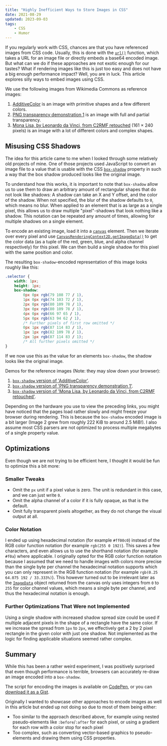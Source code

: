 ```yaml
---
title: "Highly Inefficient Ways to Store Images in CSS"
date: 2021-08-29
updated: 2023-09-03
tags:
	- CSS
	- Humor
---
```


If you regularly work with CSS, chances are that you have referenced images from CSS code. Usually, this is done with the [`url()`](<https://developer.mozilla.org/en-US/docs/Web/CSS/url()>) function, which takes a URL for an image file or directly embeds a base64 encoded image.
But what can we do if these approaches are not exotic enough for our tastes? What if rendering images like this is just too easy and does not have a big enough performance impact? Well, you are in luck. This article explores silly ways to embed images using CSS.

<!-- more -->

We use the following images from Wikimedia Commons as reference images:

1. [AdditiveColor](https://commons.wikimedia.org/wiki/File:AdditiveColor.svg) is an image with primitive shapes and a few different colors.
2. [PNG transparency demonstration 1](https://commons.wikimedia.org/wiki/File:PNG_transparency_demonstration_1.png) is an image with full and partial transparency.
3. [Mona Lisa, by Leonardo da Vinci, from C2RMF retouched](https://commons.wikimedia.org/wiki/File:Mona_Lisa,_by_Leonardo_da_Vinci,_from_C2RMF_retouched.jpg) (161 × 240 pixels) is an image with a lot of different colors and complex shapes.

## Misusing CSS Shadows

The idea for this article came to me when I looked through some relatively old projects of mine. One of those projects used JavaScript to convert an image file to a value that is usable with the CSS [`box-shadow`](https://developer.mozilla.org/en-US/docs/Web/CSS/box-shadow) property in such a way that the box shadow produced looks like the original image.

To understand how this works, it is important to note that `box-shadow` allow us to use them to draw an arbitrary amount of rectangular shapes that do not look like shadows: A shadow can take an X and Y offset, and the color of the shadow. When not specified, the blur of the shadow defaults to `0`, which means no blur. When applied to an element that is as large as a single pixel, this allows us to draw multiple "pixel"-shadows that look nothing like a shadow. This notation can be repeated any amount of times, allowing for multiple shadows on a single element.

To encode an existing image, load it into a [`canvas`](https://developer.mozilla.org/en-US/docs/Web/HTML/Element/canvas) element. Then we iterate over every pixel and use [`CanvasRenderingContext2D.getImageData()`](https://developer.mozilla.org/en-US/docs/Web/API/CanvasRenderingContext2D/getImageData) to get the color data (as a tuple of the red, green, blue, and alpha channel respectively) for this pixel. We can then build a single shadow for this pixel with the same position and color.

The resulting `box-shadow`-encoded representation of this image looks roughly like this:

<!-- @formatter:off -->

```css
.selector {
	width: 1px;
	height: 1px;
	box-shadow:
		0px 0px rgb(79 108 77 / 1),
		1px 0px rgb(74 103 72 / 1),
		2px 0px rgb(80 109 78 / 1),
		3px 0px rgb(80 109 78 / 1),
		4px 0px rgb(66 97 65 / 1),
		5px 0px rgb(63 94 62 / 1),
		/* Further pixels of first row omitted */
		0px 1px rgb(87 114 83 / 1),
		1px 1px rgb(82 109 78 / 1),
		2px 1px rgb(87 114 83 / 1);
		/* All further pixels omitted */
}
```

<!-- @formatter:on -->

If we now use this as the value for an elements `box-shadow`, the shadow looks like the original image.

Demos for the reference images (Note: they may slow down your browser):

1. [`box-shadow` version of 'AdditiveColor'](https://apps.rilling.dev/box-shadow-image/demo1.html).
2. [`box-shadow` version of 'PNG transparency demonstration 1'](https://apps.rilling.dev/box-shadow-image/demo2.html).
3. [`box-shadow` version of 'Mona Lisa, by Leonardo da Vinci, from C2RMF retouched'](https://apps.rilling.dev/box-shadow-image/demo3.html).

Depending on the hardware you use to view the preceding links, you might have noticed that the pages load rather slowly and might freeze your browser during rendering. This is because the `box-shadow` encoded image is a bit larger (Image 2 grew from roughly 222 KiB to around 2.5 MiB!). I also assume most CSS parsers are not optimized to process multiple megabytes of a single property value.

## Optimizations

Even though we are not trying to be efficient here, I thought it would be fun to optimize this a bit more:

### Smaller Tweaks

-   Omit the `px` unit if a pixel value is zero. The unit is redundant in this case, and we can just write `0`.
-   Omit the alpha channel of a color if it is fully opaque, as that is the default.
-   Omit fully transparent pixels altogether, as they do not change the visual output at all.

### Color Notation

I ended up using hexadecimal notation (for example `#ff00c0`) instead of the RGB color function notation (for example `rgb(255 0 192)`). This saves a few characters, and even allows us to use the shorthand notation (for example `#f0a`) where applicable.
I originally opted for the RGB color function notation because I assumed that we need to handle images with colors more precise than the single byte per channel the hexadecimal notation supports which you can only represent in the RGB function notation (for example `rgb(0.25 64.075 192 / 33.333%)`). This however turned out to be irrelevant later as the [`ImageData`](https://developer.mozilla.org/en-US/docs/Web/API/ImageData) object returned from the canvas only uses integers from `0` to `255` for color channel values, which means a single byte per channel, and thus the hexadecimal notation is enough.

### Further Optimizations That Were not Implemented

Using a single shadow with increased shadow spread size could be used if multiple adjacent pixels in the shape of a rectangle have the same color. If we increase the spread from `1px` to `2px`, we effectively get a 2 by 2 pixel rectangle in the given color with just one shadow. Not implemented as the logic for finding applicable situations seemed rather complex.

## Summary

While this has been a rather weird experiment, I was positively surprised that even though performance is terrible, browsers can accurately re-draw an image encoded into a `box-shadow`.

The script for encoding the images is available on [CodePen](https://codepen.io/FelixRilling/full/xxdrwRe), or you can [download it as a Gist](https://gist.github.com/FelixRilling/82a6c6efad4be263ae43ea9d8e2f23a3).

Originally I wanted to showcase other approaches to encode images as well in this article but ended up not doing so due to most of them being either:

-   Too similar to the approach described above, for example using nested pseudo-elements like `:before`/`:after` for each pixel, or using a gradient for each row with a color stop for each pixel
-   Too complex, such as converting vector-based graphics to pseudo-elements and drawing them using CSS properties.

